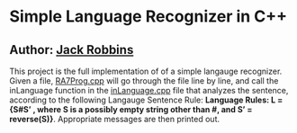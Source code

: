 # Simple Language Recognizer in C++
## Author: [Jack Robbins]("https://github.com/jackr276")

This project is the full implementation of of a simple langauge recognizer. Given a file, [RA7Prog.cpp]("https://github.com/jackr276/Simple-Language-Recognizer/blob/main/RA7Prog.cpp") will go through the file line by line, and call the inLanguage function in the [inLanguage.cpp]("https://github.com/jackr276/Simple-Language-Recognizer/blob/main/inLanguage.cpp")
file that analyzes the sentence, according to the following Langauge Sentence Rule: **Language Rules: L = {S#S’ , where S is a possibly empty string other than #, and S’ = reverse(S)}**. Appropriate messages are then printed out.
